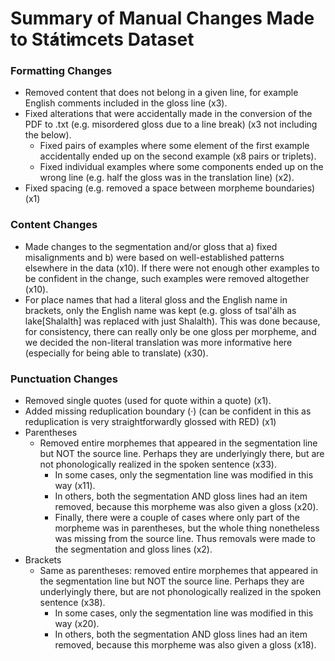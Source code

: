 # Summary of Manual Changes Made to St̓át̓imcets Dataset
### Formatting Changes
- Removed content that does not belong in a given line, for example English comments included in the gloss line (x3).
- Fixed alterations that were accidentally made in the conversion of the PDF to .txt (e.g. misordered gloss due to a line break) (x3 not including the below).
    - Fixed pairs of examples where some element of the first example accidentally ended up on the second example (x8 pairs or triplets).
    - Fixed individual examples where some components ended up on the wrong line (e.g. half the gloss was in the translation line) (x2).
- Fixed spacing (e.g. removed a space between morpheme boundaries) (x1)

### Content Changes
- Made changes to the segmentation and/or gloss that a) fixed misalignments and b) were based on well-established patterns elsewhere in the data (x10).  If there were not enough other examples to be confident in the change, such examples were removed altogether (x10).
- For place names that had a literal gloss and the English name in brackets, only the English name was kept (e.g. gloss of tsal'álh as lake[Shalalth] was replaced with just Shalalth).  This was done because, for consistency, there can really only be one gloss per morpheme, and we decided the non-literal translation was more informative here (especially for being able to translate) (x30).

### Punctuation Changes
- Removed single quotes (used for quote within a quote) (x1).
- Added missing reduplication boundary (·) (can be confident in this as reduplication is very straightforwardly glossed with RED) (x1)
- Parentheses
    - Removed entire morphemes that appeared in the segmentation line but NOT the source line. Perhaps they are underlyingly there, but are not phonologically realized in the spoken sentence (x33).
        - In some cases, only the segmentation line was modified in this way (x11).
        - In others, both the segmentation AND gloss lines had an item removed, because this morpheme was also given a gloss (x20).
        - Finally, there were a couple of cases where only part of the morpheme was in parentheses, but the whole thing nonetheless was missing from the source line.  Thus removals were made to the segmentation and gloss lines (x2).
- Brackets
    -  Same as parentheses: removed entire morphemes that appeared in the segmentation line but NOT the source line. Perhaps they are underlyingly there, but are not phonologically realized in the spoken sentence (x38).
        - In some cases, only the segmentation line was modified in this way (x20).
        - In others, both the segmentation AND gloss lines had an item removed, because this morpheme was also given a gloss (x18).



